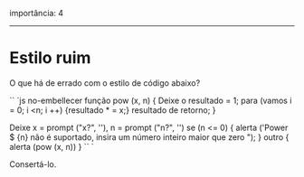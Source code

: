 importância: 4

---

# Estilo ruim

O que há de errado com o estilo de código abaixo?

`` `js no-embellecer
função pow (x, n)
{
Deixe o resultado = 1;
para (vamos i = 0; i <n; i ++) {resultado * = x;}
resultado de retorno;
}

Deixe x = prompt ("x?", ''), n = prompt ("n?", '')
se (n <= 0)
{
alerta ('Power $ {n} não é suportado, insira um número inteiro maior que zero ");
}
outro
{
alerta (pow (x, n))
}
`` `

Consertá-lo.
